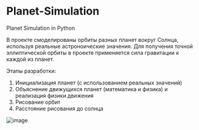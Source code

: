 # Planet-Simulation
Planet Simulation in Python

В проекте смоделированы орбиты разных планет вокруг Солнца, используя реальные астроноические значения. Для получения точной эллиптической орбиты в проекте применяется сила гравитации к каждой из планет.

Этапы разработки:

1) Инициализация планет (с использованием реальных значений)
2) Объяснение движущихся планет (математика и физика) и реализация физики движения
3) Рисование орбит
4) Расстояние рисования до солнца

![image](https://github.com/Irina-Smol/Planet-Simulation/assets/112115002/36623056-8ec5-4b30-941f-5b1fb3284289)

